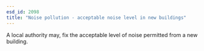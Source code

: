 ```yaml
---
esd_id: 2098
title: "Noise pollution - acceptable noise level in new buildings"
---
```


A local authority may, fix the acceptable level of noise permitted from a new building.

